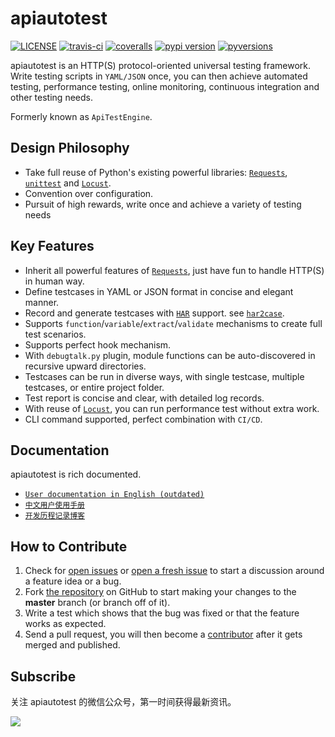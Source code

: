 # apiautotest


[![LICENSE](https://img.shields.io/github/license/apiautotest/apiautotest.svg)](https://github.com/apiautotest/apiautotest/blob/master/LICENSE) [![travis-ci](https://travis-ci.org/apiautotest/apiautotest.svg?branch=master)](https://travis-ci.org/apiautotest/apiautotest) [![coveralls](https://coveralls.io/repos/github/apiautotest/apiautotest/badge.svg?branch=master)](https://coveralls.io/github/apiautotest/apiautotest?branch=master) [![pypi version](https://img.shields.io/pypi/v/apiautotest.svg)](https://pypi.python.org/pypi/apiautotest) [![pyversions](https://img.shields.io/pypi/pyversions/apiautotest.svg)](https://pypi.python.org/pypi/apiautotest)

apiautotest is an HTTP(S) protocol-oriented universal testing framework. Write testing scripts in `YAML/JSON` once, you can then achieve automated testing, performance testing, online monitoring, continuous integration and other testing needs.

Formerly known as `ApiTestEngine`.

## Design Philosophy

- Take full reuse of Python's existing powerful libraries: [`Requests`][Requests], [`unittest`][unittest] and [`Locust`][Locust].
- Convention over configuration.
- Pursuit of high rewards, write once and achieve a variety of testing needs

## Key Features

- Inherit all powerful features of [`Requests`][Requests], just have fun to handle HTTP(S) in human way.
- Define testcases in YAML or JSON format in concise and elegant manner.
- Record and generate testcases with [`HAR`][HAR] support. see [`har2case`][har2case].
- Supports `function`/`variable`/`extract`/`validate` mechanisms to create full test scenarios.
- Supports perfect hook mechanism.
- With `debugtalk.py` plugin, module functions can be auto-discovered in recursive upward directories.
- Testcases can be run in diverse ways, with single testcase, multiple testcases, or entire project folder.
- Test report is concise and clear, with detailed log records.
- With reuse of [`Locust`][Locust], you can run performance test without extra work.
- CLI command supported, perfect combination with `CI/CD`.

## Documentation

apiautotest is rich documented.

- [`User documentation in English (outdated)`][user-docs-en]
- [`中文用户使用手册`][user-docs-zh]
- [`开发历程记录博客`][development-blogs]

## How to Contribute

1. Check for [open issues](https://github.com/apiautotest/apiautotest/issues) or [open a fresh issue](https://github.com/apiautotest/apiautotest/issues/new/choose) to start a discussion around a feature idea or a bug.
2. Fork [the repository](https://github.com/apiautotest/apiautotest) on GitHub to start making your changes to the **master** branch (or branch off of it).
3. Write a test which shows that the bug was fixed or that the feature works as expected.
4. Send a pull request, you will then become a [contributor](https://github.com/apiautotest/apiautotest/graphs/contributors) after it gets merged and published.

## Subscribe

关注 apiautotest 的微信公众号，第一时间获得最新资讯。

![][qrcode_for_apiautotest]

[Requests]: http://docs.python-requests.org/en/master/
[unittest]: https://docs.python.org/3/library/unittest.html
[Locust]: http://locust.io/
[PyUnitReport]: https://github.com/apiautotest/PyUnitReport
[Jenkins]: https://jenkins.io/index.html
[har2case]: https://github.com/apiautotest/har2case
[user-docs-en]: http://apiautotest.org/
[user-docs-zh]: http://cn.apiautotest.org/
[development-blogs]: http://debugtalk.com/tags/apiautotest/
[HAR]: http://httparchive.org/
[Swagger]: https://swagger.io/
[Postman Collection Format]: http://blog.getpostman.com/2015/06/05/travelogue-of-postman-collection-format-v2/
[qrcode_for_apiautotest]: https://raw.githubusercontent.com/apiautotest/apiautotest/master/docs/images/qrcode_for_apiautotest.jpg
